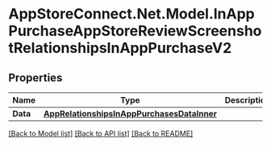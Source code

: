 # AppStoreConnect.Net.Model.InAppPurchaseAppStoreReviewScreenshotRelationshipsInAppPurchaseV2

## Properties

Name | Type | Description | Notes
------------ | ------------- | ------------- | -------------
**Data** | [**AppRelationshipsInAppPurchasesDataInner**](AppRelationshipsInAppPurchasesDataInner.md) |  | [optional] 

[[Back to Model list]](../README.md#documentation-for-models) [[Back to API list]](../README.md#documentation-for-api-endpoints) [[Back to README]](../README.md)

